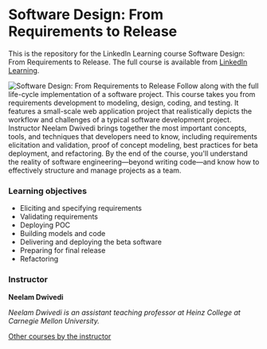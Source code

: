 # Software Design: From Requirements to Release
This is the repository for the LinkedIn Learning course Software Design: From Requirements to Release. The full course is available from [LinkedIn Learning][lil-course-url].

![Software Design: From Requirements to Release][lil-thumbnail-url] 
Follow along with the full life-cycle implementation of a software project. This course takes you from requirements development to modeling, design, coding, and testing. It features a small-scale web application project that realistically depicts the workflow and challenges of a typical software development project. Instructor Neelam Dwivedi brings together the most important concepts, tools, and techniques that developers need to know, including requirements elicitation and validation, proof of concept modeling, best practices for beta deployment, and refactoring. By the end of the course, you'll understand the reality of software engineering—beyond writing code—and know how to effectively structure and manage projects as a team.

### Learning objectives
- Eliciting and specifying requirements
- Validating requirements
- Deploying POC
- Building models and code
- Delivering and deploying the beta software
- Preparing for final release
- Refactoring

### Instructor

**Neelam Dwivedi**

_Neelam Dwivedi is an assistant teaching professor at Heinz College at Carnegie Mellon University._

[Other courses by the instructor](https://www.linkedin.com/learning/instructors/neelam-dwivedi)

[lil-course-url]: https://www.linkedin.com/learning/software-design-from-requirements-to-release
[lil-thumbnail-url]: https://cdn.lynda.com/course/2825344/2825344-1588091544521-16x9.jpg
